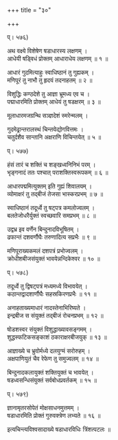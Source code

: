 +++
title = "३०"

+++
  
  
  
प्। ५७६)  
  
अथ वक्ष्ये विशेषेण षडाधारस्य लक्षणम् ।  
आधेयी षड्विधं प्रोक्तम् आधाराधेय लक्षणम् ॥ १ ॥  
  
आधारं गुदमित्याहुः स्वाधिष्ठानं तु गुह्यकम् ।  
मणिपूरं तु नाभौ तु हृदयं तदनाहतम् ॥ २ ॥  
  
विशुद्धिः कण्ठदेशे तु आज्ञा भ्रूमध्य एव च ।  
पद्माधारमिति प्रोक्तम् आधेयं तु षडक्षरम् ॥ ३ ॥  
  
मूलाधारमजग्रन्थि सञ्ज्ञदेशं स्मरेन्मलम् ।  
  
गुदमेढ्रान्तरालस्थं चिन्तयेद्योगवित्तमः ।  
चतुर्दशैव सान्तानि अक्षराणि विचिन्तयेत् ॥ ५ ॥  
  
प्। ५७७)  
  
हंसं तारं च शक्तिं च शङ्खध्वनिनिभं परम् ।  
भृङ्गनादं ततः पश्चात् पराशक्तिस्वरूपकम् ॥ ६ ॥  
  
आधारपद्ममित्युक्तम् इति गुह्यं शिवालयम् ।  
व्योमाक्षरं तु तद्बीजं तेजसा भास्करप्रभम् ॥ ७ ॥  
  
स्वाधिष्ठानं तदूर्ध्वे तु षट्पत्र कमलोज्वलम् ।  
बलतेजोधरैर्युक्तं स्वच्छवारि समप्रभम् ॥ ८ ॥  
  
उद्वभ्र इव वर्णेन बिन्दुनादविभूषितम् ।  
ढफान्तं दशवर्णौघैः तरुणादित्य सप्रभैः ॥ ९ ॥  
  
मणिपूराख्यकमलं दशपत्रं प्रभोज्वलम् ।  
क्रोधीशबीजसंयुक्तं भावयेन्नन्दिकेश्वर ॥ १० ॥  
  
प्। ५७८)  
  
तदूर्ध्वे तु द्विषट्पत्रं मध्यमध्ये विभावयेत् ।  
कठान्तद्वादशार्णौघैः सहस्रकिरणप्रभैः ॥ ११ ॥  
  
अनाहताख्यमाधारं नादस्तेनाभिरिष्यते ।  
इन्द्रबीज स संयुक्तं तद्बीजं रोचनप्रभम् ॥ १२ ॥  
  
षोडशस्वर संयुक्तं विशुद्धाख्यावसङ्गमम् ।  
शुद्धस्फटिकसङ्काशं ठकाराक्षरबीजयुक् ॥ १३ ॥  
  
आज्ञाख्ये च भ्रुवोर्मध्ये दलयुग्मं सरोरुहम् ।  
अक्षपाणियुतं चैव रेफेण तु समुज्वलम् ॥ १४ ॥  
  
बिन्दुनादकलायुक्तं शक्तियुक्तं च भावयेत् ।  
षडध्वसन्धिसंयुक्तं सर्वबोधप्रवर्तकम् ॥ १५ ॥  
  
प्। ५७९)  
  
ज्ञानामृतरसोपेतं मोक्षसाधनमुत्तमम् ।  
षडाधारमिति प्रोक्तं गुरुवक्त्रेण लभ्यते ॥ १६ ॥  
  
इत्यचिन्त्यविश्वसादाख्ये षडाधारविधिः त्रिंशत्पटलः ॥  
